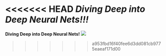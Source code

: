 
<<<<<<< HEAD
*Diving Deep into Deep Neural Nets!!!*
=======
**Diving Deep into Deep Neural Nets!**             ![](giphy.webp)
>>>>>>> a953fbd16f40fee6d3dd081cb9775eaeaf171d00
